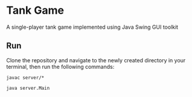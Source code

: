 # Tank Game
A single-player tank game implemented using Java Swing GUI toolkit
## Run
Clone the repository and navigate to the newly created directory in your terminal, then run the following commands:

```
javac server/*

java server.Main
```
